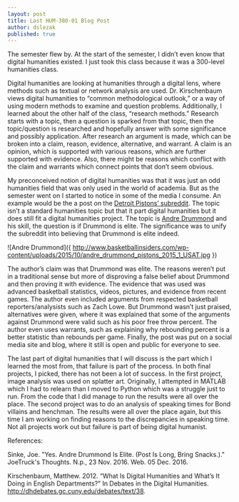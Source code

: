 ```yaml
---
layout: post
title: Last HUM-380-01 Blog Post
author: dslezak
published: true
---
```

 
 The semester flew by. At the start of the semester, I didn’t even know that digital humanities existed. I just took this class because it was a 300-level humanities class.

  Digital humanities are looking at humanities through a digital lens, where methods such as textual or network analysis are used. Dr. Kirschenbaum views digital humanities to “common methodological outlook,” or a way of using modern methods to examine and question problems. Additionally, I learned about the other half of the class, “research methods.” Research starts with a topic, then a question is sparked from that topic, then the topic/question is researched and hopefully answer with some significance and possibly application. After research an argument is made, which can be broken into a claim, reason, evidence, alternative, and warrant. A claim is an opinion, which is supported with various reasons, which are further supported with evidence. Also, there might be reasons which conflict with the claim and warrants which connect points that don’t seem obvious.

  My preconceived notion of digital humanities was that it was just an odd humanities field that was only used in the world of academia. But as the semester went on I started to notice in some of the media I consume. An example would be the a post on the [Detroit Pistons’ subreddit]( https://www.reddit.com/r/DetroitPistons/comments/5eg0yi/yes_andre_drummond_is_elite_post_is_long_bring/ ). The topic isn’t a standard humanities topic but that it part digital humanities but it does still fit a digital humanities project. The topic is [Andre Drummond]( http://www.basketballinsiders.com/wp-content/uploads/2015/10/andre_drummond_pistons_2015_1_USAT.jpg) and his skill, the question is if Drummond is elite. The significance was to unify the subreddit into believing that Drummond is elite indeed.

![Andre Drummond]({ http://www.basketballinsiders.com/wp-content/uploads/2015/10/andre_drummond_pistons_2015_1_USAT.jpg })

  The author’s claim was that Drummond was elite. The reasons weren’t put in a traditional sense but more of disproving a false belief about Drummond and then proving it with evidence. The evidence that was used was advanced basketball statistics, videos, pictures, and evidence from recent games. The author even included arguments from respected basketball reporters/analysists such as Zach Lowe. But Drummond wasn’t just praised, alternatives were given, where it was explained that some of the arguments against Drummond were valid such as his poor free throw percent. The author even uses warrants, such as explaining why rebounding percent is a better statistic than rebounds per game. Finally, the post was put on a social media site and blog, where it still is open and public for everyone to see.

  The last part of digital humanities that I will discuss is the part which I learned the most from, that failure is part of the process. In both final projects, I picked, there has not been a lot of success. In the first project, image analysis was used on splatter art. Originally, I attempted in MATLAB which I had to relearn than I moved to Python which was a struggle just to run. From the code that I did manage to run the results were all over the place. The second project was to do an analysis of speaking times for Bond villains and henchman. The results were all over the place again, but this time I am working on finding reasons to the discrepancies in speaking time. Not all projects work out but failure is part of being digital humanist. 

References:

Sinke, Joe. "Yes. Andre Drummond Is Elite. (Post Is Long, Bring Snacks.)." JoeTruck's Thoughts. N.p., 23 Nov. 2016. Web. 05 Dec. 2016.
 
Kirschenbaum, Matthew. 2012. “What Is Digital Humanities and What’s It Doing in English Departments?” In Debates in the Digital Humanities. http://dhdebates.gc.cuny.edu/debates/text/38.
